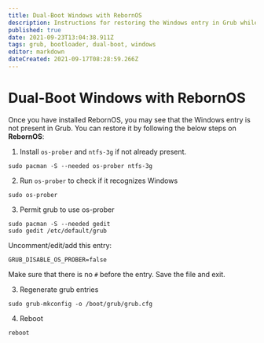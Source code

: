 ```yaml
---
title: Dual-Boot Windows with RebornOS
description: Instructions for restoring the Windows entry in Grub while dual-booting Windows with RebornOS
published: true
date: 2021-09-23T13:04:38.911Z
tags: grub, bootloader, dual-boot, windows
editor: markdown
dateCreated: 2021-09-17T08:28:59.266Z
---
```


# Dual-Boot Windows with RebornOS

Once you have installed RebornOS, you may see that the Windows entry is not present in Grub. You can restore it by following the below steps on **RebornOS**:

1. Install `os-prober` and `ntfs-3g` if not already present.
```
sudo pacman -S --needed os-prober ntfs-3g 
```

2. Run `os-prober` to check if it recognizes Windows
```
sudo os-prober
```

3. Permit grub to use os-prober
```
sudo pacman -S --needed gedit
sudo gedit /etc/default/grub
```
Uncomment/edit/add this entry:
```
GRUB_DISABLE_OS_PROBER=false
```
Make sure that there is no `#` before the entry. 
Save the file and exit. 

3. Regenerate grub entries 
```
sudo grub-mkconfig -o /boot/grub/grub.cfg
```

4. Reboot
```
reboot
```






